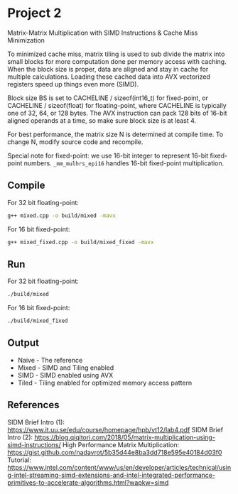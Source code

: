 # Project 2

Matrix-Matrix Multiplication with SIMD Instructions & Cache Miss Minimization

To minimized cache miss, matrix tiling is used to sub divide the matrix into small blocks for more computation done per memory access with caching. When the block size is proper, data are aligned and stay in cache for multiple calculations. Loading these cached data into AVX vectorized registers speed up things even more (SIMD).

Block size BS is set to CACHELINE / sizeof(int16_t) for fixed-point, or CACHELINE / sizeof(float) for floating-point, where CACHELINE is typically one of 32, 64, or 128 bytes. The AVX instruction can pack 128 bits of 16-bit aligned operands at a time, so make sure block size is at least 4.

For best performance, the matrix size N is determined at compile time. To change N, modify source code and recompile.

Special note for fixed-point: we use 16-bit integer to represent 16-bit fixed-point numbers. `_mm_mulhrs_epi16` handles 16-bit fixed-point multiplication.

## Compile

For 32 bit floating-point:

```bash
g++ mixed.cpp -o build/mixed -mavx
```

For 16 bit fixed-point:

```bash
g++ mixed_fixed.cpp -o build/mixed_fixed -mavx
```

## Run

For 32 bit floating-point:

```bash
./build/mixed 
```

For 16 bit fixed-point:

```bash
./build/mixed_fixed 
```

## Output

- Naive - The reference
- Mixed - SIMD and Tiling enabled
- SIMD  - SIMD enabled using AVX
- Tiled - Tiling enabled for optimized memory access pattern

## References

SIDM Brief Intro (1): <https://www.it.uu.se/edu/course/homepage/hpb/vt12/lab4.pdf>
SIDM Brief Intro (2): <https://blog.qiqitori.com/2018/05/matrix-multiplication-using-simd-instructions/>
High Performance Matrix Multiplication: <https://gist.github.com/nadavrot/5b35d44e8ba3dd718e595e40184d03f0>
Tutorial: <https://www.intel.com/content/www/us/en/developer/articles/technical/using-intel-streaming-simd-extensions-and-intel-integrated-performance-primitives-to-accelerate-algorithms.html?wapkw=simd>

